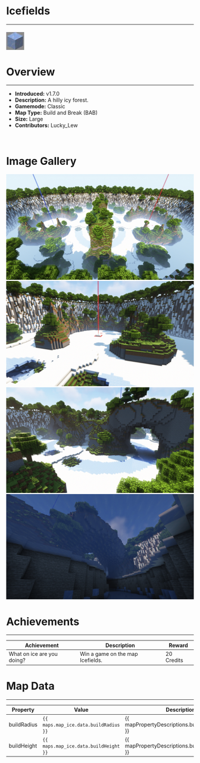 # Icefields

---

#### ![iceicon](../assets/icons/maps/ice-icon.jpg)

# Overview

---

- **Introduced:** v1.7.0
- **Description:** A hilly icy forest.
- **Gamemode:** Classic
- **Map Type:** Build and Break (BAB)
- **Size:** Large
- **Contributors:** Lucky_Lew

<br />

# Image Gallery

![Ice - Overview](../assets/maps/ice/ice-overview.jpg)
![Ice - Beacon](../assets/maps/ice/ice-beacon.jpg)
![Ice - Middle](../assets/maps/ice/ice-middle.jpg)
![Ice - Under Middle](../assets/maps/ice/ice-undermid.jpg)

# Achievements

---

| Achievement                | Description                      | Reward     |
| -------------------------- | -------------------------------- | ---------- |
| What on ice are you doing? | Win a game on the map Icefields. | 20 Credits |

# Map Data

---

| Property    | Value                                 | Description                                       |
| ----------- | ------------------------------------- | ------------------------------------------------- |
| buildRadius | `{{ maps.map_ice.data.buildRadius }}` | {{ mapPropertyDescriptions.buildRadius.classic }} |
| buildHeight | `{{ maps.map_ice.data.buildHeight }}` | {{ mapPropertyDescriptions.buildHeight.classic }} |

